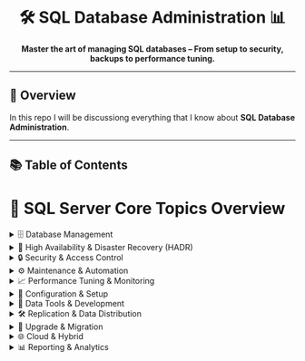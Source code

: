 <!-- README.md -->

<h1 align="center">
  🛠️ SQL Database Administration 📊
</h1>



<p align="center">
  <strong>Master the art of managing SQL databases – From setup to security, backups to performance tuning.</strong>
</p>

---

## 🚀 Overview

In this repo I will be discussiong everything that I know about **SQL Database Administration**.

---

## 📚 Table of Contents

# 📌 SQL Server Core Topics Overview

<details>
<summary>🗄️ Database Management</summary>
- 
- Backup Strategies  
- Restore Operations  
 

</details>

<details>
<summary>🔄 High Availability & Disaster Recovery (HADR)</summary>

- Log Shipping  
- Database Mirroring  
- Always On Availability Groups  
- Failover Clustering  


</details>

<details>
<summary>🔒 Security & Access Control</summary>

- Authentication Modes (Windows, SQL)  
- User, Roles & Permissions Management  
- Transparent Data Encryption (TDE)  
- Row-Level Security  
- Dynamic Data Masking  
- Auditing and Compliance  

</details>

<details>
<summary>⚙️ Maintenance & Automation</summary>

- SQL Server Agent Jobs  
- Maintenance Plans  
- Index Maintenance (Rebuild, Reorganize)  
- Statistics Updates  
- Alerts and Notifications  

</details>

<details>
<summary>📈 Performance Tuning & Monitoring</summary>

- Query Optimization  
- Execution Plans Analysis  
- Indexing Strategies  
- Resource Governor  
- Wait Statistics  
- Extended Events & Profiler  

</details>

<details>
<summary>🔧 Configuration & Setup</summary>

- Instance & Database Configuration  
- SQL Server Installation & Upgrades  
- Service Accounts & Permissions  
- SQL Server Configuration Manager  
- Network Configuration & Ports  

</details>

<details>
<summary>💾 Data Tools & Development</summary>

- T-SQL Programming  
- Stored Procedures, Functions, Triggers  
- Views and Indexed Views  
- SQLCLR Integration  
- JSON and XML Support  

</details>

<details>
<summary>🛠 Replication & Data Distribution</summary>

- Snapshot Replication  
- Transactional Replication  
- Merge Replication  
- Peer-to-Peer Replication  

</details>


<details>
<summary>🚀 Upgrade & Migration</summary>

- In-Place Upgrade (On prem)
- Side-by-Side (On prem)
- On prem to Azure
- On prem to AWS

</details>



<details>
<summary>🌐 Cloud & Hybrid</summary>

- Azure SQL Database & Managed Instance  
- SQL Server on Azure VM  
- Hybrid Backup Solutions  
- Cloud Disaster Recovery Strategies  

</details>

<details>
<summary>📊 Reporting & Analytics</summary>

- SQL Server Reporting Services (SSRS)  
- SQL Server Analysis Services (SSAS)  
- Integration Services (SSIS)  

</details>

